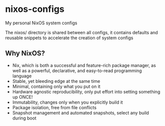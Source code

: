 # nixos-configs
My personal NixOS system configs

The nixos/ directory is shared between all configs, it contains defaults and reusable snippets to accelerate the creation of system configs

## Why NixOS?

* Nix, which is both a successful and feature-rich package manager, as well as a powerful, declarative, and easy-to-read programming language
* Stable, yet bleeding edge at the same time
* Minimal, containing only what you put on it
* Hardware agnostic reproducibility, only put effort into setting something up ONCE!
* Immutability, changes only when you explicitly build it
* Package isolation, free from file conflicts
* Snapshot management and automated snapshots, select any build during boot
